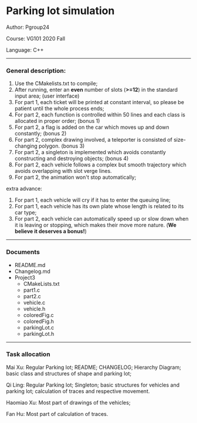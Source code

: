 # Parking lot simulation

Author: Pgroup24

Course: VG101 2020 Fall

Language: C++

***

### General description:

1. Use the CMakelists.txt to compile;
2. After running, enter an **even** number of slots (**>=12**) in the standard input area;  (user interface)
3. For part 1, each ticket will be printed at constant interval, so please be patient until the whole process ends;
4. For part 2, each function is controlled within 50 lines and each class is allocated  in proper order; (bonus 1)
5. For part 2, a flag is added on the car which moves up and down constantly; (bonus 2)  
6. For part 2, complex drawing involved, a teleporter is consisted of size-changing polygon. (bonus 3)
7. For part 2, a singleton is implemented which avoids constantly constructing and destroying objects; (bonus 4)
8. For part 2, each vehicle follows a complex but smooth trajectory which avoids overlapping with slot verge lines.
9. For part 2, the animation won't stop automatically; 

extra advance:
1. For part 1, each vehicle will cry if it has to enter the queuing line;
2. For part 1, each vehicle has its own plate whose length is related to its car type;
3. For part 2, each vehicle can automatically speed up or slow down when it is leaving or stopping, which makes their move more nature. (**We believe it deserves a bonus!**)

***

### Documents

- README.md
- Changelog.md
- Project3
  - CMakeLists.txt
  - part1.c
  - part2.c
  - vehicle.c
  - vehicle.h
  - coloredFig.c
  - coloredFig.h
  - parkingLot.c
  - parkingLot.h

***

### Task allocation

Mai Xu: Regular Parking lot; README; CHANGELOG; Hierarchy Diagram; basic class and structures of shape and parking lot; 

Qi Ling: Regular Parking lot;  Singleton; basic structures for vehicles and parking lot; calculation of traces and respective movement.

Haomiao Xu: Most part of drawings of the vehicles;

Fan Hu: Most part of calculation of traces.
